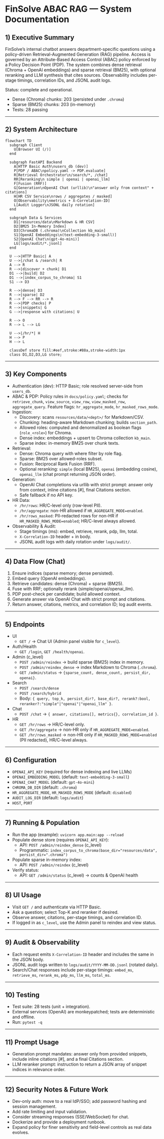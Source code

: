 # FinSolve ABAC RAG — System Documentation

## 1) Executive Summary
FinSolve’s internal chatbot answers department-specific questions using a policy-driven Retrieval-Augmented Generation (RAG) pipeline. Access is governed by an Attribute-Based Access Control (ABAC) policy enforced by a Policy Decision Point (PDP). The system combines dense retrieval (Chroma + OpenAI embeddings) and sparse retrieval (BM25), with optional reranking and LLM synthesis that cites sources. Observability includes per-stage timings, correlation IDs, and JSONL audit logs.

Status: complete and operational.

- Dense (Chroma) chunks: 203 (persisted under `.chroma`)
- Sparse (BM25) chunks: 203 (in-memory)
- Tests: 28 passing

---

## 2) System Architecture
```mermaid
flowchart TD
  subgraph Client
    U[Browser UI (/)]
  end

  subgraph FastAPI Backend
    A[HTTP Basic Auth\nusers_db (dev)]
    P[PDP / ABAC\npolicy.yaml -> PDP.evaluate]
    R[Retrieval Orchestrator\n/search/*, /chat]
    RR[Reranking\n simple | openai | openai_llm]
    F[Fusion (RRF)]
    G[Generation\nOpenAI Chat (urllib)\n"answer only from context" + citations]
    H[HR CSV Service\nrows / aggregates / masked]
    O[Observability\nmetrics + X-Correlation-ID]
    L[Audit Logger\nJSONL daily rotation]
  end

  subgraph Data & Services
    D1[resources/data\nMarkdown & HR CSV]
    D2[BM25 In-Memory Index]
    D3[ChromaDB (.chroma)\nCollection kb_main]
    S1[OpenAI Embeddings\n(text-embedding-3-small)]
    S2[OpenAI Chat\n(gpt-4o-mini)]
    LG[logs/audit/*.jsonl]
  end

  U -->|HTTP Basic| A
  U -->|/chat & /search| R
  A --> R
  R -->|discover + chunk| D1
  D1 -->|build| D2
  D1 -->|index_corpus_to_chroma| S1
  S1 --> D3

  R -->|dense| D3
  R -->|sparse| D2
  R --> F --> RR --> R
  R -->|PDP checks| P
  R -->|snippets| G
  G -->|response with citations| U

  R --> O
  R --> L --> LG

  U -->|/hr/*| H
  H --> P
  H --> L

  classDef store fill:#eef,stroke:#88a,stroke-width:1px
  class D1,D2,D3,LG store;
```

---

## 3) Key Components
- Authentication (dev): HTTP Basic; role resolved server-side from `users_db`.
- ABAC & PDP: Policy rules in `docs/policy.yaml`; checks for `retrieve_chunk`, `view_source`, `view_row`, `view_masked_row`, `aggregate_query`. Feature flags: `hr_aggregate_mode`, `hr_masked_rows_mode`.
- Ingestion:
  - Discovery: scans `resources/data/<dept>/` for Markdown/CSV.
  - Chunking: heading-aware Markdown chunking; builds `section_path`.
  - Allowed roles: computed and denormalized as boolean flags (`role_<role>`) for Chroma.
  - Dense index: embeddings + upsert to Chroma collection `kb_main`.
  - Sparse index: in-memory BM25 over chunk texts.
- Retrieval:
  - Dense: Chroma query with where filter by role flag.
  - Sparse: BM25 over allowed-roles subset.
  - Fusion: Reciprocal Rank Fusion (RRF).
  - Optional reranking: `simple` (local BM25), `openai` (embedding cosine), `openai_llm` (chat prompt returning JSON order).
- Generation:
  - OpenAI Chat completions via urllib with strict prompt: answer only from context, inline citations [#], final Citations section.
  - Safe fallback if no API key.
- HR Data:
  - `/hr/rows`: HR/C-level only (row-level PII).
  - `/hr/aggregate`: non-HR allowed if `HR_AGGREGATE_MODE=enabled`.
  - `/hr/rows_masked`: PII-redacted rows for non-HR if `HR_MASKED_ROWS_MODE=enabled`; HR/C-level always allowed.
- Observability & Audit:
  - Stage timings (ms): embed, retrieve, rerank, pdp, llm, total.
  - `X-Correlation-ID` header + in body.
  - JSONL audit logs with daily rotation under `logs/audit/`.

---

## 4) Data Flow (Chat)
1. Ensure indices (sparse memory; dense persisted).
2. Embed query (OpenAI embeddings).
3. Retrieve candidates: dense (Chroma) + sparse (BM25).
4. Fuse with RRF; optionally rerank (simple/openai/openai_llm).
5. PDP post-check per candidate; build allowed context.
6. Generate answer via OpenAI Chat with strict prompt and citations.
7. Return answer, citations, metrics, and correlation ID; log audit events.

---

## 5) Endpoints
- UI
  - `GET /` → Chat UI (Admin panel visible for `c_level`).
- Auth/Health
  - `GET /login`, `GET /health/openai`.
- Admin (c_level)
  - `POST /admin/reindex` → build sparse (BM25) index in memory.
  - `POST /admin/reindex_dense` → index Markdown to Chroma (`.chroma`).
  - `GET /admin/status` → `{sparse_count, dense_count, persist_dir, openai}`.
- Search
  - `POST /search/dense`
  - `POST /search/hybrid`
  - Body: `{ query, top_k, persist_dir?, base_dir?, rerank?:bool, reranker?:"simple"|"openai"|"openai_llm" }`.
- Chat
  - `POST /chat` → `{ answer, citations[], metrics{}, correlation_id }`.
- HR
  - `GET /hr/rows` → HR/C-level only.
  - `GET /hr/aggregate` → non-HR only if `HR_AGGREGATE_MODE=enabled`.
  - `GET /hr/rows_masked` → non-HR only if `HR_MASKED_ROWS_MODE=enabled` (PII redacted), HR/C-level always.

---

## 6) Configuration
- `OPENAI_API_KEY` (required for dense indexing and live LLMs)
- `OPENAI_EMBEDDING_MODEL` (default: `text-embedding-3-small`)
- `OPENAI_CHAT_MODEL` (default: `gpt-4o-mini`)
- `CHROMA_DB_DIR` (default: `.chroma`)
- `HR_AGGREGATE_MODE`, `HR_MASKED_ROWS_MODE` (default: `disabled`)
- `AUDIT_LOG_DIR` (default: `logs/audit`)
- `HOST`, `PORT`

---

## 7) Running & Population
- Run the app (example): `uvicorn app.main:app --reload`
- Populate dense store (requires `OPENAI_API_KEY`):
  - API: `POST /admin/reindex_dense` (c_level)
  - Programmatic: `index_corpus_to_chroma(base_dir="resources/data", persist_dir=".chroma")`
- Populate sparse in-memory index:
  - API: `POST /admin/reindex` (c_level)
- Verify status:
  - API: `GET /admin/status` (c_level) → counts & OpenAI health

---

## 8) UI Usage
- Visit `GET /` and authenticate via HTTP Basic.
- Ask a question; select Top-K and reranker if desired.
- Observe answer, citations, per-stage timings, and correlation ID.
- If logged in as `c_level`, use the Admin panel to reindex and view status.

---

## 9) Audit & Observability
- Each request emits `X-Correlation-ID` header and includes the same in the JSON body.
- JSONL audit logs written to `logs/audit/YYYY-MM-DD.jsonl` (rotated daily).
- Search/Chat responses include per-stage timings: `embed_ms`, `retrieve_ms`, `rerank_ms`, `pdp_ms`, `llm_ms`, `total_ms`.

---

## 10) Testing
- Test suite: 28 tests (unit + integration).
- External services (OpenAI) are monkeypatched; tests are deterministic and offline.
- Run: `pytest -q`

---

## 11) Prompt Usage
- Generation prompt mandates: answer only from provided snippets, include inline citations [#], and a final Citations section.
- LLM reranker prompt: instruction to return a JSON array of snippet indices in relevance order.

---

## 12) Security Notes & Future Work
- Dev-only auth: move to a real IdP/SSO; add password hashing and session management.
- Add rate limiting and input validation.
- Consider streaming responses (SSE/WebSocket) for chat.
- Dockerize and provide a deployment runbook.
- Expand policy for finer sensitivity and field-level controls as real data evolves.

